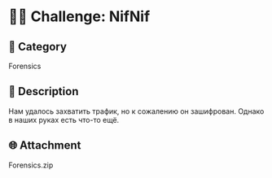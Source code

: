 # 🕵️‍♂️ Challenge: NifNif

## 📂 Category
Forensics

## 🧠 Description
Нам удалось захватить трафик, но к сожалению он зашифрован. Однако в наших руках есть что-то ещё.

## 🌐 Attachment
Forensics.zip

